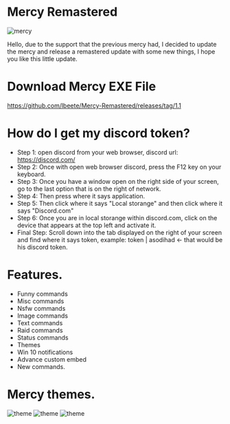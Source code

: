 # Mercy Remastered

![mercy](https://i.imgur.com/Vachpka.jpg)

Hello, due to the support that the previous mercy had, I decided to update the mercy and release a remastered update with some new things, I hope you like this little update.

# Download Mercy EXE File

https://github.com/lbeete/Mercy-Remastered/releases/tag/1.1

# How do I get my discord token?

- Step 1: open discord from your web browser, discord url: https://discord.com/
- Step 2: Once with open web browser discord, press the F12 key on your keyboard.
- Step 3: Once you have a window open on the right side of your screen, go to the last option that is on the right of network.
- Step 4: Then press where it says application.
- Step 5: Then click where it says "Local storange" and then click where it says "Discord.com"
- Step 6: Once you are in local storange within discord.com, click on the device that appears at the top left and activate it.
- Final Step: Scroll down into the tab displayed on the right of your screen and find where it says token, example: token | asodihad <- that would be his discord token.
# Features.
- Funny commands
- Misc commands
- Nsfw commands
- Image commands
- Text commands
- Raid commands
- Status commands
- Themes
- Win 10 notifications
- Advance custom embed
- New commands.
# Mercy themes.
![theme](https://i.imgur.com/kFl9kL1.png)
![theme](https://i.imgur.com/0h5H0fh.png)
![theme](https://i.imgur.com/hSgF2op.png)
